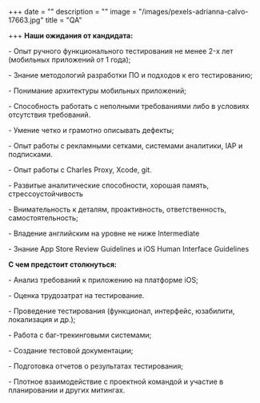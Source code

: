 +++
date = ""
description = ""
image = "/images/pexels-adrianna-calvo-17663.jpg"
title = "QA"

+++
**Наши ожидания от кандидата:**

\- Опыт ручного функционального тестирования не менее 2-x лет (мобильных приложений от 1 года);

\- Знание методологий разработки ПО и подходов к его тестированию;

\- Понимание архитектуры мобильных приложений;

\- Способность работать с неполными требованиями либо в условиях отсутствия требований.

\- Умение четко и грамотно описывать дефекты;

\- Опыт работы с рекламными сетками, системами аналитики, IAP и подписками.

\- Опыт работы с Charles Proxy, Xcode, git.

\- Развитые аналитические способности, хорошая память, стрессоустойчивость

\- Внимательность к деталям, проактивность, ответственность, самостоятельность;

\- Владение английским на уровне не ниже Intermediate

\- Знание App Store Review Guidelines и iOS Human Interface Guidelines

**C чем предстоит столкнуться:**

\- Анализ требований к приложению на платформе iOS;

\- Оценка трудозатрат на тестирование.

\- Проведение тестирования (функционал, интерфейс, юзабилити, локализация и др.);

\- Работа с баг-трекинговыми системами;

\- Cоздание тестовой документации;

\- Подготовка отчетов о результатах тестирования;

\- Плотное взаимодействие с проектной командой и участие в планировании и других митингах.